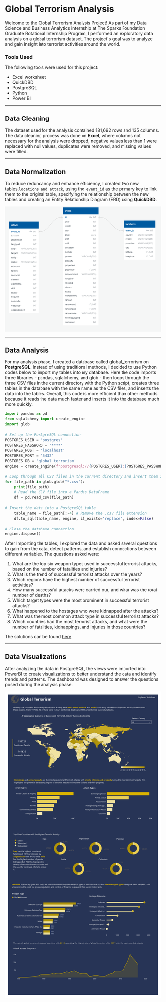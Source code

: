 # Global Terrorism Analysis
Welcome to the Global Terrorism Analysis Project! As part of my Data Science and Business Analytics internship at The Sparks Foundation Graduate Rotational Internship Program, I performed an exploratory data analysis on a global terrorism dataset. The project's goal was to analyze and gain insight into terrorist activities around the world.

### Tools Used
The following tools were used for this project:
* Excel worksheet
* QuickDBD
* PostgreSQL
* Python
* Power BI

***

## Data Cleaning
The dataset used for the analysis contained 181,692 rows and 135 columns. The data cleaning process was done on **Excel**, where columns not necessary for the analysis were dropped, negative values less than 1 were replaced with null values, duplicates were removed, and missing values were filled.

***

## Data Normalization
 To reduce redundancy and enhance efficiency, I created two new tables,`locations and attack`, using the` event_id` as the primary key to link them to the original table, specifying the relationship between the new tables and creating an Entity Relationship Diagram (ERD) using **QuickDBD**.

![Screenshot of my Entity Relationship Diagram (ERD) image, added in the Markdown.](entity-relationship-diagram.png) 

***

## Data Analysis
For my analysis phase, I created a database called global_terrorism on **PostgreSQL**. Instead of using traditional methods, I decided to use Python codes below to import my tables into my database. Here the code imports three libraries - pandas, sqlalchemy, and glob - then loops through the three CSV files in the current directory with the Python script, creates three tables in the database with the same name as the CSV files, and inserts the data into the tables. Overall, this code is more efficient than other methods because it reads the data much faster and inserts it into the database much more quickly.

```python
import pandas as pd
from sqlalchemy import create_engine
import glob

# Set up the PostgreSQL connection
POSTGRES_USER = 'postgres'
POSTGRES_PASSWORD = '****'
POSTGRES_HOST = 'localhost'
POSTGRES_PORT = '5432'
POSTGRES_DB = 'global_terrorism'
engine = create_engine(f"postgresql://{POSTGRES_USER}:{POSTGRES_PASSWORD}@{POSTGRES_HOST}:{POSTGRES_PORT}/{POSTGRES_DB}")

# Loop through all CSV files in the current directory and insert them into the PostgreSQL database
for file_path in glob.glob("*.csv"):
    print(file_path)
    # Read the CSV file into a Pandas DataFrame
    df = pd.read_csv(file_path)
    
# Insert the data into a PostgreSQL table
    table_name = file_path[:-4] # Remove the .csv file extension
    df.to_sql(table_name, engine, if_exists='replace', index=False)

# Close the database connection
engine.dispose()
```
After Importing the tables, I explored the data and asked several questions to gain from the data, 
detect patterns, and establish connections between different variables. The questions asked were:
1. What are the top six weapon types used in successful terrorist attacks, based on the number of fatalities and injuries?
2. What is the trend of successful terrorist attacks over the years?
3. Which regions have the highest number of successful terrorist activities?
4. How many successful attacks were carried out, and what was the total number of deaths?
5. Which target types were the most prominent in successful terrorist attacks?
6. What happened to the hostages who were kidnapped after the attacks?
7. What was the most common attack type in successful terrorist attacks?
8. Which countries had the most terrorist attacks, and what were the number of fatalities, kidnappings, and injuries in those countries?

The solutions can be found [here](PostgreSQL-Analysis-Solution.md)

***

## Data Visualizations
After analyzing the data in PostgreSQL, the views were imported into PowerBI to create visualizations to better understand the data and identify trends and patterns. The dashboard was designed to answer the questions posed during the analysis phase.

![Global Terrorism Dashboard image, added in the Markdown.](global-terrorism-dashboard.jpg) 
